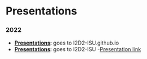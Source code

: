 # Presentations

### 2022

- [**Presentations**](https://I2D2-ISU.github.io/Presentations/2022-12-14_ECI-indicators-2022/slides.html): goes to I2D2-ISU.github.io
- [**Presentations**](https://I2D2-ISU/Presentations/2022-12-14_ECI-indicators-2022/slides.html): goes to I2D2-ISU
-[Presentation link](2022-12-14_ECI-indicators-2022/slides.html)

